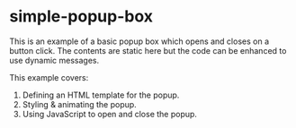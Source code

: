 # simple-popup-box
This is an example of a basic popup box which opens and closes on a button click. The contents are static here but the code can be enhanced to use dynamic messages.

This example covers:
1. Defining an HTML template for the popup.
1. Styling & animating the popup.
1. Using JavaScript to open and close the popup.